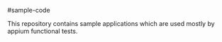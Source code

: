 #sample-code

This repository contains sample applications which are used mostly by appium functional tests.
